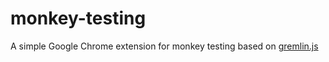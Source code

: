 # monkey-testing
A simple Google Chrome extension for monkey testing based on [gremlin.js](https://github.com/marmelab/gremlins.js)
